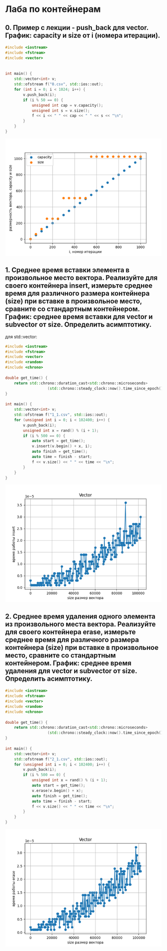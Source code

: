 # Лаба по контейнерам
## 0. Пример с лекции - push_back для vector. График: capacity и size от i (номера итерации).
```C++
#include <iostream>
#include <fstream>
#include <vector>


int main() {
    std::vector<int> v;
    std::ofstream f("0.csv", std::ios::out);
    for (int i = 0; i < 1024; i++) {
        v.push_back(i);
        if (i % 50 == 0) {
            unsigned int cap = v.capacity();
            unsigned int s = v.size();
            f << i << " " << cap << " " << s << "\n";
        }
    }
}
```
![Зависимость размеров вектора](0.png)


## 1. Среднее время вставки элемента в произвольное место вектора. Реализуйте для своего контейнера insert, измерьте среднее время для различного размера контейнера (size) при вставке в произвольное место, сравните со стандартным контейнером. График: среднее время вставки для vector и subvector от size. Определить асимптотику.
для std::vector:
```C++
#include <iostream>
#include <fstream>
#include <vector>
#include <random>
#include <chrono>

double get_time() {
    return std::chrono::duration_cast<std::chrono::microseconds>
                   (std::chrono::steady_clock::now().time_since_epoch()).count() / 1e6;
}

int main() {
    std::vector<int> v;
    std::ofstream f("1_1.csv", std::ios::out);
    for (unsigned int i = 0; i < 102400; i++) {
        v.push_back(i);
        unsigned int x = rand() % (i + 1);
        if (i % 500 == 0) {
            auto start = get_time();
            v.insert(v.begin() + x, i);
            auto finish = get_time();
            auto time = finish - start;
            f << v.size() << " " << time << "\n";
        }
    }
}
```
![1 vector](1_1.png)


## 2. Среднее время удаления одного элемента из произвольного места вектора. Реализуйте для своего контейнера erase, измерьте среднее время для различного размера контейнера (size) при вставке в произвольное место, сравните со стандартным контейнером. График: среднее время удаления для vector и subvector от size. Определить асимптотику.

```C++
#include <iostream>
#include <fstream>
#include <vector>
#include <random>
#include <chrono>

double get_time() {
    return std::chrono::duration_cast<std::chrono::microseconds>
                   (std::chrono::steady_clock::now().time_since_epoch()).count() / 1e6;
}

int main() {
    std::vector<int> v;
    std::ofstream f("2_1.csv", std::ios::out);
    for (unsigned int i = 0; i < 102400; i++) {
        v.push_back(i);
        if (i % 500 == 0) {
            unsigned int x = rand() % (i + 1);
            auto start = get_time();
            v.erase(v.begin() + x);
            auto finish = get_time();
            auto time = finish - start;
            f << v.size() << " " << time << "\n";
        }
    }
}
```
![2 vector](2_1.png)
